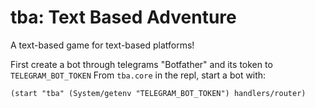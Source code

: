# tba: Text Based Adventure

A text-based game for text-based platforms!

First create a bot through telegrams "Botfather" and its token to `TELEGRAM_BOT_TOKEN`
From `tba.core` in the repl, start a bot with:

`(start "tba" (System/getenv "TELEGRAM_BOT_TOKEN") handlers/router)`
